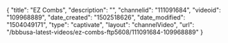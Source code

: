 {
    "title": "EZ Combs",
    "description": "",
    "channelid": "111091684",
    "videoid": "109968889",
    "date_created": "1502518626",
    "date_modified": "1504049171",
    "type": "captivate",
    "layout": "channelVideo",
    "url": "\/bbbusa-latest-videos\/ez-combs-ftp5608\/111091684-109968889"
}